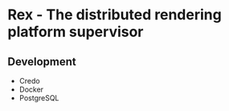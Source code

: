 # Rex - The distributed rendering platform supervisor

## Development

- Credo
- Docker
- PostgreSQL

